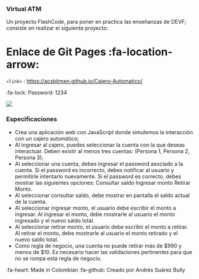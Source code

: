 ### Virtual ATM

Un proyecto FlashCode, para poner en practica las enseñanzas de DEVF; consiste en realizar el siguiente proyecto:


# Enlace de Git Pages :fa-location-arrow:
`<link>` : <https://acsbitmen.github.io/Cajero-Automatico/>

:fa-lock: Password: 1234

![](https://i.ibb.co/tpHWZV6/Example-Visual.png)

### Especificaciones
- Crea una aplicación web con JavaScript donde simulemos la interacción con un cajero automático;
- Al ingresar al cajero, puedes seleccionar la cuenta con la que deseas interactuar. Deben existir al menos tres cuentas: (Persona 1, Persona 2, Persona 3);
- Al seleccionar una cuenta, debes ingresar el password asociado a la cuenta. Si el password es incorrecto, debes notificar al usuario y permitirle intentarlo nuevamente. Si el password es correcto, debes mostrar las siguientes opciones:
Consultar saldo
Ingresar monto
Retirar Monto.
- Al seleccionar consultar saldo, debe mostrar en pantalla el saldo actual de la cuenta.
- Al seleccionar ingresar monto, el usuario debe escribir el monto a ingresar. Al ingresar el monto, debe mostrarle al usuario el monto ingresado y el nuevo saldo total.
- Al seleccionar retirar monto, el usuario debe escribir el monto a retirar. Al retirar el monto, debe mostrarle al usuario el monto retirado y el nuevo saldo total.
- Como regla de negocio, una cuenta no puede retirar más de $990 y menos de $10. Es necesario hacer las validaciones pertinentes para que no se rompa esta regla de negocio.


:fa-heart: Made in Colombian
:fa-github: Creado por Andrés Suárez Bully
